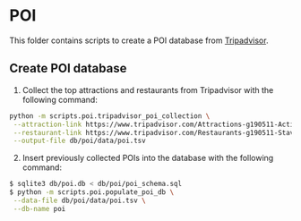 # POI

This folder contains scripts to create a POI database from [Tripadvisor](https://www.tripadvisor.com).

## Create POI database

1. Collect the top attractions and restaurants from Tripadvisor with the following command:
```bash
python -m scripts.poi.tripadvisor_poi_collection \
 --attraction-link https://www.tripadvisor.com/Attractions-g190511-Activities-Stavanger_Stavanger_Municipality_Rogaland_Western_Norway.html \
 --restaurant-link https://www.tripadvisor.com/Restaurants-g190511-Stavanger_Stavanger_Municipality_Rogaland_Western_Norway.html \
 --output-file db/poi/data/poi.tsv
```
2. Insert previously collected POIs into the database with the following command:
```bash
$ sqlite3 db/poi.db < db/poi/poi_schema.sql
$ python -m scripts.poi.populate_poi_db \
 --data-file db/poi/data/poi.tsv \
 --db-name poi
```
